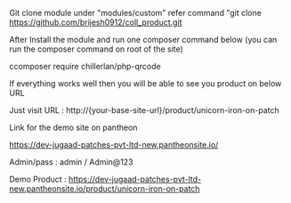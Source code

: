 
Git clone module under "modules/custom"
refer command "git clone https://github.com/brijesh0912/coll_product.git

After Install the module and run one composer command below (you can run the composer command on root of the site)

ccomposer require chillerlan/php-qrcode

If everything works well then you will be able to see you product on below URL

Just visit URL : http://{your-base-site-url}/product/unicorn-iron-on-patch


Link for the demo site on pantheon

https://dev-jugaad-patches-pvt-ltd-new.pantheonsite.io/

Admin/pass  : admin / Admin@123

Demo Product : https://dev-jugaad-patches-pvt-ltd-new.pantheonsite.io/product/unicorn-iron-on-patch
